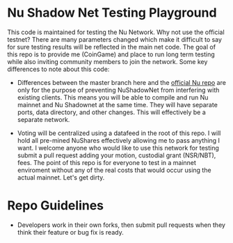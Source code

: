 
Nu Shadow Net Testing Playground
==================================

This code is maintained for testing the Nu Network. Why not use the official testnet? There are many parameters changed which make it difficult to say for sure testing results will be reflected in the main net code. The goal of this repo is to provide me (CoinGame) and place to run long term testing while also inviting community members to join the network. Some key differences to note about this code:

* Differences between the master branch here and the [official Nu repo](https://bitbucket.org/JordanLeePeershares/Nubit)  are only for the purpose of preventing NuShadowNet from interfering with existing clients. This means you will be able to compile and run Nu mainnet and Nu Shadownet at the same time. They will have separate ports, data directory, and other changes. This will effectively be a separate network.

* Voting will be centralized using a datafeed in the root of this repo. I will hold all pre-mined NuShares effectively allowing me to pass anything I want. I welcome anyone who would like to use this network for testing submit a pull request adding your motion, custodial grant (NSR/NBT), fees. The point of this repo is for everyone to test in a mainnet enviroment without any of the real costs that would occur using the actual mainnet. Let's get dirty.

# Repo Guidelines

* Developers work in their own forks, then submit pull requests when they think their feature or bug fix is ready.
